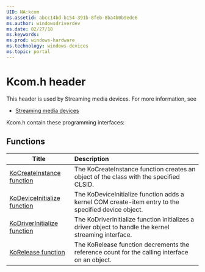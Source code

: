 ```yaml
---
UID: NA:kcom
ms.assetid: abcc14bd-b154-391b-8feb-8ba4b0b9ede6
ms.author: windowsdriverdev
ms.date: 02/27/18
ms.keywords: 
ms.prod: windows-hardware
ms.technology: windows-devices
ms.topic: portal
---
```


# Kcom.h header



This header is used by Streaming media devices. For more information, see
- [Streaming media devices](../_stream/index.md)

Kcom.h contain these programming interfaces:


## Functions

| Title   | Description   |
| ---- |:---- |
| [KoCreateInstance function](nf-kcom-kocreateinstance.md) | The KoCreateInstance function creates an object of the class with the specified CLSID. |
| [KoDeviceInitialize function](nf-kcom-kodeviceinitialize.md) | The KoDeviceInitialize function adds a kernel COM create-item entry to the specified device object. |
| [KoDriverInitialize function](nf-kcom-kodriverinitialize.md) | The KoDriverInitialize function initializes a driver object to handle the kernel streaming interface. |
| [KoRelease function](nf-kcom-korelease.md) | The KoRelease function decrements the reference count for the calling interface on an object. |
